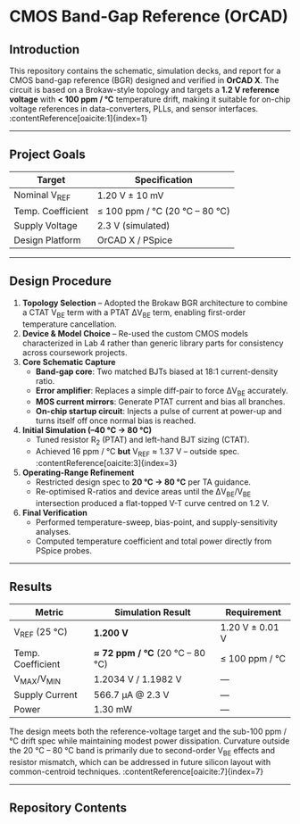 # CMOS Band-Gap Reference (OrCAD)

## Introduction  
This repository contains the schematic, simulation decks, and report for a CMOS band-gap reference (BGR) designed and verified in **OrCAD X**.  The circuit is based on a Brokaw-style topology and targets a **1.2 V reference voltage** with **< 100 ppm / °C** temperature drift, making it suitable for on-chip voltage references in data-converters, PLLs, and sensor interfaces. :contentReference[oaicite:1]{index=1}  

---

## Project Goals  

| Target | Specification |
|--------|---------------|
| Nominal V<sub>REF</sub> | 1.20 V ± 10 mV |
| Temp. Coefficient | ≤ 100 ppm / °C (20 °C – 80 °C) |
| Supply Voltage | 2.3 V (simulated) |
| Design Platform | OrCAD X / PSpice |

---

## Design Procedure  

1. **Topology Selection** – Adopted the Brokaw BGR architecture to combine a CTAT V<sub>BE</sub> term with a PTAT ΔV<sub>BE</sub> term, enabling first-order temperature cancellation.  
2. **Device & Model Choice** – Re-used the custom CMOS models characterized in Lab 4 rather than generic library parts for consistency across coursework projects.  
3. **Core Schematic Capture**  
   * **Band-gap core**: Two matched BJTs biased at 18:1 current-density ratio.  
   * **Error amplifier**: Replaces a simple diff-pair to force ΔV<sub>BE</sub> accurately.  
   * **MOS current mirrors**: Generate PTAT current and bias all branches.  
   * **On-chip startup circuit**: Injects a pulse of current at power-up and turns itself off once normal bias is reached.  
4. **Initial Simulation (–40 °C → 80 °C)**  
   * Tuned resistor R<sub>2</sub> (PTAT) and left-hand BJT sizing (CTAT).  
   * Achieved 16 ppm / °C **but** V<sub>REF</sub> ≈ 1.37 V – outside spec. :contentReference[oaicite:3]{index=3}  
5. **Operating-Range Refinement**  
   * Restricted design spec to **20 °C → 80 °C** per TA guidance.  
   * Re-optimised R-ratios and device areas until the ΔV<sub>BE</sub>/V<sub>BE</sub> intersection produced a flat-topped V-T curve centred on 1.2 V.  
6. **Final Verification**  
   * Performed temperature-sweep, bias-point, and supply-sensitivity analyses.  
   * Computed temperature coefficient and total power directly from PSpice probes.  

---

## Results  

| Metric | Simulation Result | Requirement |
|--------|------------------|-------------|
| V<sub>REF</sub> (25 °C) | **1.200 V** | 1.20 V ± 0.01 V |
| Temp. Coefficient | **≈ 72 ppm / °C** (20 °C – 80 °C) | ≤ 100 ppm / °C |
| V<sub>MAX</sub>/V<sub>MIN</sub> | 1.2034 V / 1.1982 V | — |
| Supply Current | 566.7 µA @ 2.3 V | — |
| Power | 1.30 mW | — | :contentReference[oaicite:5]{index=5}  

The design meets both the reference-voltage target and the sub-100 ppm / °C drift spec while maintaining modest power dissipation.  Curvature outside the 20 °C – 80 °C band is primarily due to second-order V<sub>BE</sub> effects and resistor mismatch, which can be addressed in future silicon layout with common-centroid techniques. :contentReference[oaicite:7]{index=7}  

---

## Repository Contents  

